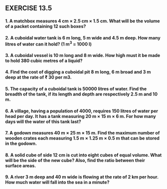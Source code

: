 ## EXERCISE 13.5
#### 1. A matchbox measures 4 cm × 2.5 cm × 1.5 cm. What will be the volume of a packet containing 12 such boxes?
#### 2. A cuboidal water tank is 6 m long, 5 m wide and 4.5 m deep. How many litres of water can it hold? (1 m<sup>3</sup> = 1000 l)
#### 3. A cuboidal vessel is 10 m long and 8 m wide. How high must it be made to hold 380 cubic metres of a liquid?
#### 4. Find the cost of digging a cuboidal pit 8 m long, 6 m broad and 3 m deep at the rate of ₹ 30 per m3.
#### 5. The capacity of a cuboidal tank is 50000 litres of water. Find the breadth of the tank, if its length and depth are respectively 2.5 m and 10 m.
#### 6. A village, having a population of 4000, requires 150 litres of water per head per day. It has a tank measuring 20 m × 15 m × 6 m. For how many days will the water of this tank last?
#### 7. A godown measures 40 m × 25 m × 15 m. Find the maximum number of wooden crates each measuring 1.5 m × 1.25 m × 0.5 m that can be stored in the godown.
#### 8. A solid cube of side 12 cm is cut into eight cubes of equal volume. What will be the side of the new cube? Also, find the ratio between their surface areas.
#### 9. A river 3 m deep and 40 m wide is flowing at the rate of 2 km per hour. How much water will fall into the sea in a minute?
